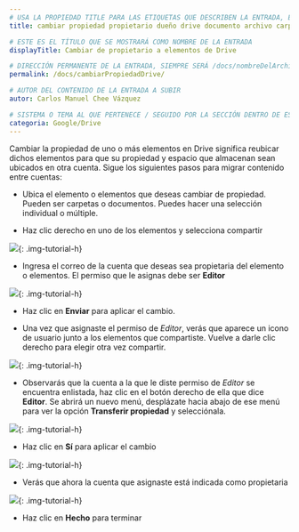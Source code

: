 ```yaml
---
# USA LA PROPIEDAD TITLE PARA LAS ETIQUETAS QUE DESCRIBEN LA ENTRADA, ÉSTAS SERÁ USADO EN LA BÚSQUEDA
title: cambiar propiedad propietario dueño drive documento archivo carpeta elemento elementos contenido

# ESTE ES EL TÍTULO QUE SE MOSTRARÁ COMO NOMBRE DE LA ENTRADA
displayTitle: Cambiar de propietario a elementos de Drive

# DIRECCIÓN PERMANENTE DE LA ENTRADA, SIEMPRE SERÁ /docs/nombreDelArchivo/
permalink: /docs/cambiarPropiedadDrive/

# AUTOR DEL CONTENIDO DE LA ENTRADA A SUBIR
autor: Carlos Manuel Chee Vázquez

# SISTEMA O TEMA AL QUE PERTENECE / SEGUIDO POR LA SECCIÓN DENTRO DE ESE SISTEMA O TEMA
categoria: Google/Drive
---
```


Cambiar la propiedad de uno o más elementos en Drive significa reubicar dichos elementos para que su propiedad y espacio que almacenan sean ubicados en otra cuenta. Sigue los siguientes pasos para migrar contenido entre cuentas:

- Ubica el elemento o elementos que deseas cambiar de propiedad. Pueden ser carpetas o documentos. Puedes hacer una selección individual o múltiple.

- Haz clic derecho en uno de los elementos y selecciona compartir

![](/assets/img/docs/google/workspace-drive-propietario-01.png){: .img-tutorial-h}

- Ingresa el correo de la cuenta que deseas sea propietaria del elemento o elementos. El permiso que le asignas debe ser **Editor**

![](/assets/img/docs/google/workspace-drive-propietario-02.png){: .img-tutorial-h}

- Haz clic en **Enviar** para aplicar el cambio.

- Una vez que asignaste el permiso de *Editor*, verás que aparece un icono de usuario junto a los elementos que compartiste. Vuelve a darle clic derecho para elegir otra vez compartir.

![](/assets/img/docs/google/workspace-drive-propietario-03.png){: .img-tutorial-h}

- Observarás que la cuenta a la que le diste permiso de *Editor* se encuentra enlistada, haz clic en el botón derecho de ella que dice **Editor**. Se abrirá un nuevo menú, desplázate hacia abajo de ese menú para ver la opción **Transferir propiedad** y selecciónala.

![](/assets/img/docs/google/workspace-drive-propietario-04.png){: .img-tutorial-h}

- Haz clic en **Sí** para aplicar el cambio

![](/assets/img/docs/google/workspace-drive-propietario-05.png){: .img-tutorial-h}

- Verás que ahora la cuenta que asignaste está indicada como propietaria

![](/assets/img/docs/google/workspace-drive-propietario-06.png){: .img-tutorial-h}

- Haz clic en **Hecho** para terminar